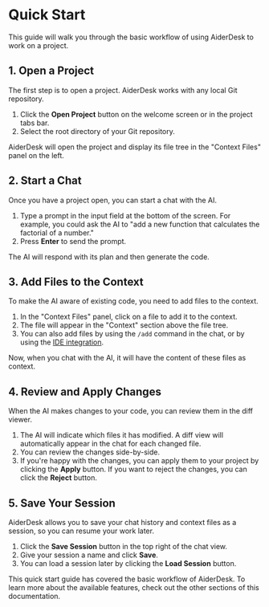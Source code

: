 # Quick Start

This guide will walk you through the basic workflow of using AiderDesk to work on a project.

## 1. Open a Project

The first step is to open a project. AiderDesk works with any local Git repository.

1.  Click the **Open Project** button on the welcome screen or in the project tabs bar.
2.  Select the root directory of your Git repository.

AiderDesk will open the project and display its file tree in the "Context Files" panel on the left.

## 2. Start a Chat

Once you have a project open, you can start a chat with the AI.

1.  Type a prompt in the input field at the bottom of the screen. For example, you could ask the AI to "add a new function that calculates the factorial of a number."
2.  Press **Enter** to send the prompt.

The AI will respond with its plan and then generate the code.

## 3. Add Files to the Context

To make the AI aware of existing code, you need to add files to the context.

1.  In the "Context Files" panel, click on a file to add it to the context.
2.  The file will appear in the "Context" section above the file tree.
3.  You can also add files by using the `/add` command in the chat, or by using the [IDE integration](./../features/ide-integration.md).

Now, when you chat with the AI, it will have the content of these files as context.

## 4. Review and Apply Changes

When the AI makes changes to your code, you can review them in the diff viewer.

1.  The AI will indicate which files it has modified. A diff view will automatically appear in the chat for each changed file.
2.  You can review the changes side-by-side.
3.  If you're happy with the changes, you can apply them to your project by clicking the **Apply** button. If you want to reject the changes, you can click the **Reject** button.

## 5. Save Your Session

AiderDesk allows you to save your chat history and context files as a session, so you can resume your work later.

1.  Click the **Save Session** button in the top right of the chat view.
2.  Give your session a name and click **Save**.
3.  You can load a session later by clicking the **Load Session** button.

This quick start guide has covered the basic workflow of AiderDesk. To learn more about the available features, check out the other sections of this documentation.
